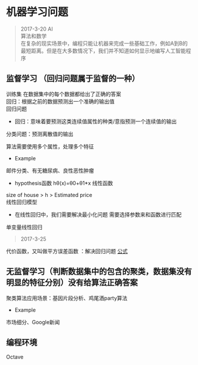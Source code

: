 # 机器学习问题

> 2017-3-20 
AI  
算法和数学  
在复杂的现实场景中，编程只能让机器来完成一些基础工作，例如A到B的最短距离。但是在大多数情况下，我们并不知道如何显示地编写人工智能程序  

## 监督学习 （回归问题属于监督的一种）
训练集
在数据集中的每个数据都给出了正确的答案  
回归：根据之前的数据预测出一个准确的输出值  
回归问题
* 回归：意味着要预测这类连续值属性的种类/意指预测一个连续值的输出

分类问题：预测离散值的输出

算法需要使用多个属性，处理多个特征
 
* Example

邮件分类、有无糖尿病、良性恶性肿瘤


* hypothesis函数 hθ(x)=θ0+θ1*x 线性函数

size of house > h > Estimated price  
线性回归模型
* 在线性回归中，我们需要解决最小化问题
   需要选择参数来和函数进行匹配

单变量线性回归  

>2017-3-25

代价函数，又叫做平方误差函数 ：解决回归问题
[公式](https://www.coursera.org/learn/machine-learning/supplement/nhzyF/cost-function)




## 无监督学习（判断数据集中的包含的聚类，数据集没有明显的特征分别）没有给算法正确答案

聚类算法应用场景：基因片段分析、鸡尾酒party算法

* Example

市场细分、Google新闻

## 编程环境

Octave

